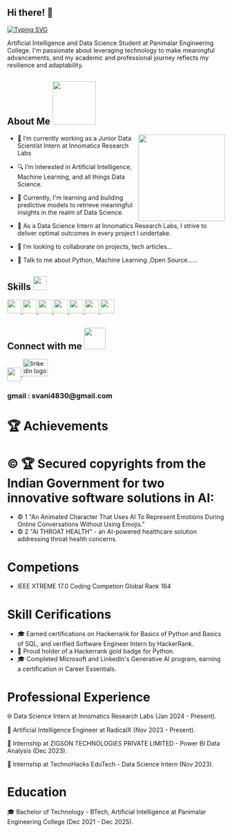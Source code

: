 ## Hi there! 👋
[![Typing SVG](https://readme-typing-svg.herokuapp.com?font=Fira+Code&size=22&color=F70000&center=true&vCenter=true&width=470&height=80&lines=Hey%21+It%27s+Dinesh+Kumar;%F0%9F%92%BB+Data+Analyst)](https://git.io/typing-svg)



Artificial Intelligence and Data Science Student at Panimalar Engineering College. I'm passionate about leveraging technology to make meaningful advancements, and my academic and professional journey reflects my resilience and adaptability.
<div align="center">

</div>
<h2> About Me <img src = "https://raw.githubusercontent.com/rahulbanerjee26/githubProfileReadmeGenerator/main/gifs/eatSleepCodeRepeat.gif" width = 100px height='100px'></h2>

<img align="right" height="200" src="https://camo.githubusercontent.com/7de37139d0b4c1ce40865e799b446c0e963a3dd8fb68d239707237c40604fa3d/68747470733a2f2f63646e2e6472696262626c652e636f6d2f75736572732f3733303730332f73637265656e73686f74732f363538313234332f6176656e746f2e676966"  />




- 🔭 I’m currently working as a Junior Data Scientist Intern at Innomatics Research Labs

- 🔍 I’m interested in Artificial Intelligence, Machine Learning, and all things Data Science.

- 🌱 Currently, I'm learning and building predictive models to retrieve meaningful insights in the realm of Data Science.

- 💼 As a Data Science Intern at Innomatics Research Labs, I strive to deliver optimal outcomes in every project I undertake.

- 👯 I’m looking to collaborate on projects, tech articles... 

- 💬 Talk to me about Python, Machine Learning ,Open Source...... 

<h2> Skills <img src = "https://raw.githubusercontent.com/rahulbanerjee26/githubProfileReadmeGenerator/main/gifs/code.gif" width = 32px height=32px> </h2>
<a href= https://github.com ?tab=repositories&q=&type=&language=python&sort= ><img width ='32px' height='32px' src ='https://raw.githubusercontent.com/rahulbanerjee26/githubAboutMeGenerator/main/icons/python.svg'> </a>
<a href= https://github.com ?tab=repositories&q=&type=&language=scikit&sort=><img width ='32px' height='32px' src ='https://raw.githubusercontent.com/rahulbanerjee26/githubAboutMeGenerator/main/icons/scikit.svg'> </a>
<a href= https://github.com ?tab=repositories&q=&type=&language=css&sort= ><img width ='32px' height='32px' src ='https://raw.githubusercontent.com/rahulbanerjee26/githubAboutMeGenerator/main/icons/html.svg'> </a>
<a href= https://github.com ?tab=repositories&q=&type=&language=opencv&sort= ><img width ='32px' height='32px' src ='https://raw.githubusercontent.com/rahulbanerjee26/githubAboutMeGenerator/main/icons/tensorflow.svg'> </a>
<a href= https://github.com ?tab=repositories&q=&type=&language=flask&sort= ><img width ='32px' height='32px' src ='https://raw.githubusercontent.com/rahulbanerjee26/githubAboutMeGenerator/main/icons/mysql.svg'> </a>
<a href= https://github.com ?tab=repositories&q=&type=&language=mysql&sort= > <img width ='32px' height='32px' src ='https://raw.githubusercontent.com/rahulbanerjee26/githubAboutMeGenerator/main/icons/flask.svg'> </a>
<a href= https://github.com ?tab=repositories&q=&type=&language=tensorflow&sort= > <img width ='32px' height='32px' src ='https://raw.githubusercontent.com/rahulbanerjee26/githubAboutMeGenerator/main/icons/opencv.svg'> </a>
</a>
<br>

<h2> Connect with me <img src='https://raw.githubusercontent.com/rahulbanerjee26/githubProfileReadmeGenerator/main/gifs/handShake.gif' width="50px" height=50px> </h2>

<div align="left">
  <a href = 'https://github.com/SDineshKumar1304'> <img width = '32px' align= 'center' src="https://raw.githubusercontent.com/rahulbanerjee26/githubAboutMeGenerator/main/icons/github.svg"/>
  </a> 
  <a href="https://www.linkedin.com/in/s-dinesh-kumar2004" target="_blank">
    <img src="https://raw.githubusercontent.com/maurodesouza/profile-readme-generator/master/src/assets/icons/social/linkedin/default.svg" width="58" height="40" alt="linkedin logo"  />
  </a>
  <h3>
    gmail : svani4830@gmail.com 
  </h3>
</div>

# 🏆 Achievements
# © 🏆 Secured copyrights from the Indian Government for two innovative software solutions in AI:
- ©️ 1 "An Animated Character That Uses AI To Represent Emotions During Online Conversations Without Using Emojis."
- ©️ 2 "AI THROAT HEALTH" - an AI-powered healthcare solution addressing throat health concerns.
# Competions 
- IEEE XTREME 17.0 Coding Competion Global Rank 164
# Skill Cerifications
- 🎓 Earned certifications on Hackerrank for Basics of Python and Basics of SQL, and verified Software Engineer Intern by HackerRank.
- 🥇 Proud holder of a Hackerrank gold badge for Python.
- 🎓 Completed Microsoft and LinkedIn's Generative AI program, earning a certification in Career Essentials.

# Professional Experience
🌐 Data Science Intern at Innomatics Research Labs (Jan 2024 - Present).

🤖 Artificial Intelligence Engineer at RadicalX (Nov 2023 - Present).

💼 Internship at ZIGSON TECHNOLOGIES PRIVATE LIMITED - Power BI Data Analysis (Dec 2023).

🚀 Internship at TechnoHacks EduTech - Data Science Intern (Nov 2023).

# Education
🎓 Bachelor of Technology - BTech, Artificial Intelligence at Panimalar Engineering College (Dec 2021 - Dec 2025).



